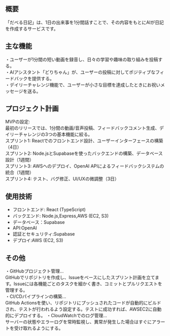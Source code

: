 ## 概要
「だべる日記」は、1日の出来事を1分間話すことで、その内容をもとにAIが日記を作成するサービスです。

## 主な機能
・ユーザーが1分間の短い動画を録音し、日々の学習や趣味の取り組みを投稿する。  
・AIアシスタント「どりちゃん」が、ユーザーの投稿に対してポジティブなフィードバックを提供する。  
・デイリーチャレンジ機能で、ユーザーが小さな目標を達成したときにお祝いメッセージを送る。

## プロジェクト計画
MVPの設定:  
最初のリリースでは、1分間の動画/音声投稿、フィードバックコメント生成、デイリーチャレンジの3つの基本機能に絞る。  
スプリント1: Reactでのフロントエンド設計、ユーザーインターフェースの構築（4日）  
スプリント2: Node.jsとSupabaseを使ったバックエンドの構築、データベース設計（1週間）  
スプリント3: AWSへのデプロイ、OpenAI APIによるフィードバックシステムの統合（1週間）  
スプリント4: テスト、バグ修正、UI/UXの微調整（3日）

## 使用技術
- フロントエンド: React (TypeScript)
- バックエンド: Node.js,Express,AWS (EC2, S3)
- データベース：Supabase
- API:OpenAI
- 認証とセキュリティ:Supabase
- デプロイ:AWS (EC2, S3)

## その他
・GitHubプロジェクト管理...  
GitHubでリポジトリを作成し、Issueをベースにしたスプリント計画を立てます。Issueには各機能ごとのタスクを細かく書き、コミットとプルリクエストを管理する。  
・CI/CDパイプラインの構築...  
GitHub Actionsを使い、リポジトリにプッシュされたコードが自動的にビルドされ、テストが行われるよう設定する。テストに成功すれば、AWSEC2に自動的にデプロイする。 
・CloudWatchでのログ管理...  
サーバーの状態やエラーログを常時監視し、異常が発生した場合はすぐにアラートを受け取れるようにする。

